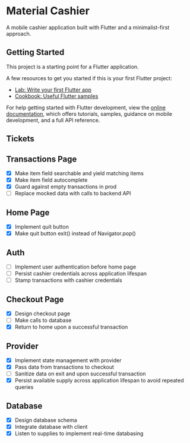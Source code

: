 # Material Cashier

A mobile cashier application built with Flutter and a minimalist-first approach.

## Getting Started

This project is a starting point for a Flutter application.

A few resources to get you started if this is your first Flutter project:

- [Lab: Write your first Flutter app](https://docs.flutter.dev/get-started/codelab)
- [Cookbook: Useful Flutter samples](https://docs.flutter.dev/cookbook)

For help getting started with Flutter development, view the
[online documentation](https://docs.flutter.dev/), which offers tutorials,
samples, guidance on mobile development, and a full API reference.

## Tickets

## Transactions Page
- [x] Make item field searchable and yield matching items
- [x] Make item field autocomplete
- [x] Guard against empty transactions in prod
- [ ] Replace mocked data with calls to backend API

## Home Page
- [x] Implement quit button
- [x] Make quit button exit() instead of Navigator.pop()

## Auth
- [ ] Implement user authentication before home page
- [ ] Persist cashier credentials across application lifespan
- [ ] Stamp transactions with cashier credentials

## Checkout Page
- [x] Design checkout page
- [ ] Make calls to database
- [x] Return to home upon a successful transaction

## Provider
- [x] Implement state management with provider
- [x] Pass data from transactions to checkout
- [ ] Sanitize data on exit and upon successful transaction
- [x] Persist available supply across application lifespan to avoid repeated queries

## Database
- [x] Design database schema
- [x] Integrate database with client
- [x] Listen to supplies to implement real-time databasing
